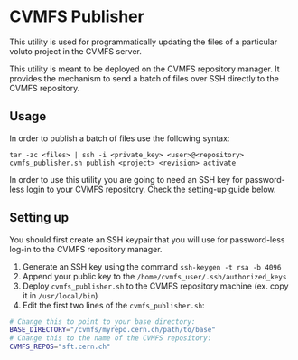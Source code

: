 # CVMFS Publisher

This utility is used for programmatically updating the files of a particular voluto project in the CVMFS server.

This utility is meant to be deployed on the CVMFS repository manager. It provides the mechanism to send a batch of files over SSH directly to the CVMFS repository.

## Usage

In order to publish a batch of files use the following syntax:

```shell
tar -zc <files> | ssh -i <private_key> <user>@<repository> cvmfs_publisher.sh publish <project> <revision> activate
```

In order to use this utility you are going to need an SSH key for password-less login to your CVMFS repository. Check the setting-up guide below.

## Setting up 

You should first create an SSH keypair that you will use for password-less log-in to the CVMFS repository manager.

1. Generate an SSH key using the command `ssh-keygen -t rsa -b 4096`
2. Append your public key to the `/home/cvmfs_user/.ssh/authorized_keys`
3. Deploy `cvmfs_publisher.sh` to the CVMFS repository machine (ex. copy it in `/usr/local/bin`)
4. Edit the first two lines of the `cvmfs_publisher.sh`:

```bash
# Change this to point to your base directory:
BASE_DIRECTORY="/cvmfs/myrepo.cern.ch/path/to/base"
# Change this to the name of the CVMFS repository:
CVMFS_REPOS="sft.cern.ch"
```
